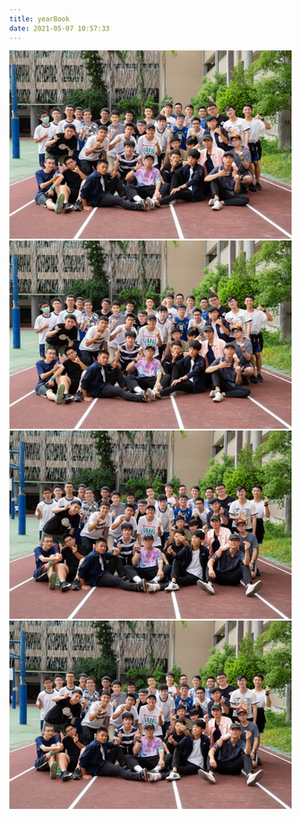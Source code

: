 ```yaml
---
title: yearBook
date: 2021-05-07 10:57:33
---
```

![001.jpg](./001.jpg)  
![002.jpg](./002.jpg)  
![003.jpg](./003.jpg)  
![004.jpg](./004.jpg)  
